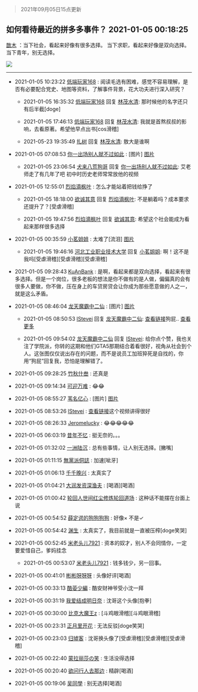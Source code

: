 > 2021年09月05日15点更新
<link rel="stylesheet" href="https://cdn.jsdelivr.net/gh/taotie6/sampleJSON@main/css/photo_show.css">


 ## 如何看待最近的拼多多事件？ 2021-01-05 00:18:25

 [㪚木](https://www.coolapk.com/feed/24008066?shareKey=ZTNmM2E5NjY3NGI1NjEzMTc3YTI~) ：当下社会，看起来好像有很多选择。
当下求职，看起来好像是双向选择。
当下青年，别无选择。 

<div class="album">
<img class="img-item" src="http://image.coolapk.com/feed/2021/0105/00/1081091_44ae394b_7104_2266@360x170.gif" />
</div>

 ------- 

- 2021-01-05 10:23:22 [低端玩家168](uid=3759433) : 阅读毛选有困难，感觉不容易理解，是否有必要配合党史、地图等资料，了解事件背景，花大功夫进行深入研究？ 

    - 2021-01-05 16:35:32 [低端玩家168](uid=3759433) 回复 [林茂水清](uid=2077614): 那时候他的名字还只有后半截[doge] 

    - 2021-01-05 17:46:13 [低端玩家168](uid=3759433) 回复 [林茂水清](uid=2077614): 我就是首熬叔叔的影响，去看原著。希望他早点出书[cos滑稽] 

    - 2021-05-23 19:35:49 [扎树](uid=2254178) 回复 [林茂水清](uid=2077614): 敖大是谁啊 

- 2021-01-05 07:08:53 [你一出场别人就不过如此](uid=2538561) : [图片] [图片](http://image.coolapk.com/feed/2020/1122/18/2913411_639c6641_9665_7478@480x270.gif)

    - 2021-01-05 23:06:54 [犬来八荒狗哥](uid=3248963) 回复 [你一出场别人就不过如此](uid=2538561): 艾老师走了有几年了吧 初中时历史老师常常放他的视频 

- 2021-01-05 12:55:01 [烈焰滴枫叶](uid=2260258) : 怎么才能站着把钱给挣了 

    - 2021-01-05 18:18:00 [欲诚其意](uid=1503826) 回复 [烈焰滴枫叶](uid=2260258): 不是躺着吗？成本要求还提升了？[受虐滑稽] 

    - 2021-01-05 19:47:56 [烈焰滴枫叶](uid=2260258) 回复 [欲诚其意](uid=1503826): 希望这个社会能成为看起来那样很多选择 

- 2021-01-05 00:35:59 [小茗姐姐](uid=2225525) : 太难了[流泪] [图片](http://image.coolapk.com/feed/2021/0105/00/2225525_dfe59e4f_8157_9632@580x580.gif)

    - 2021-01-05 19:46:16 [河北工业职业技术大学](uid=3415552) 回复 [小茗姐姐](uid=2225525): 啊！这不是我吗[受虐滑稽][受虐滑稽][受虐滑稽] 

- 2021-01-05 09:28:43 [KuAnBank](uid=1245163) : 是啊，看起来都是双向选择，看起来有很多选择。但是一个岗位，很多老板的想法是你不做有的是人做，偏偏真的会有很多人要做，你不做，压在身上的车贷房贷会让你成为那些愿意做的人之一，就是这么矛盾。 

- 2021-01-05 08:46:04 [龙天魔霸中二仙](uid=1187405) : [图片] [图片](http://image.coolapk.com/feed/2021/0105/08/1187405_aa4353af_7563_9813@992x2457.jpeg)

    - 2021-01-05 08:50:53 [lStevei](uid=2133561) 回复 [龙天魔霸中二仙](uid=1187405): <a class="feed-link-url" href="http://www.bilibili.com/video/BV18z4y1C7rX?share_medium=android&amp;share_source=copy_link&amp;bbid=XZE9C70EAA5A63A0C998ECD6B44C23DEA4D5C&amp;ts=1609807847895" title="http://www.bilibili.com/video/BV18z4y1C7rX?share_medium=android&amp;share_source=copy_link&amp;bbid=XZE9C70EAA5A63A0C998ECD6B44C23DEA4D5C&amp;ts=1609807847895" target="_blank" rel="nofollow">查看链接</a>狗屁.. <a href="/feed/replyList?id=177875109">查看更多</a> 

    - 2021-01-05 09:54:02 [龙天魔霸中二仙](uid=1187405) 回复 [lStevei](uid=2133561): 给你点个赞，我也关注了学院派，你转的这期和他们GTA5那期结合着看很好，视角从社会到个人。这张图仅仅说出存在的问题，而不是说员工加班猝死是自找的，你用“狗屁”回复我，恐怕是理解错了。 

- 2021-01-05 09:28:25 [竹秋什叁](uid=2319428) : 还真是 

- 2021-01-05 09:14:34 [可迎万难](uid=4158429) : 😂😂 

- 2021-01-05 08:55:27 [苇名亿心](uid=1968788) : [图片] [图片](http://image.coolapk.com/feed/2021/0105/08/1968788_66023578_8125_8936@261x304.jpeg)

- 2021-01-05 08:53:26 [lStevei](uid=2133561) : <a class="feed-link-url" href="http://www.bilibili.com/video/BV18z4y1C7rX?share_medium=android&amp;share_source=copy_link&amp;bbid=XZE9C70EAA5A63A0C998ECD6B44C23DEA4D5C&amp;ts=1609807847895" title="http://www.bilibili.com/video/BV18z4y1C7rX?share_medium=android&amp;share_source=copy_link&amp;bbid=XZE9C70EAA5A63A0C998ECD6B44C23DEA4D5C&amp;ts=1609807847895" target="_blank" rel="nofollow">查看链接</a>这个视频讲得很好<!--break--> 

- 2021-01-05 08:26:33 [Jeromelucky](uid=4128159) : 😂😂😂😂😂 

- 2021-01-05 06:03:19 [昔年不忆](uid=2854657) : 挺无奈的。。。 

- 2021-01-05 01:32:02 [一洲陆沉](uid=889471) : 总有些事情，让人别无选择。[撇嘴] 

- 2021-01-05 01:11:15 [無黨派侗誌](uid=963651) : 加速[呲牙] 

- 2021-01-05 01:06:13 [千千晚兴](uid=2447077) : 太真实了 

- 2021-01-05 01:04:21 [大润发资深渔夫](uid=2415285) : [喝酒][喝酒] 

- 2021-01-05 01:00:42 [轮回人世间红尘修炼轮回道场](uid=1110808) : 这种话不能摆在台面上说 

- 2021-01-05 00:54:52 [薛定谔的狗狗狗狗](uid=2327954) : 好像× 不是✓ 

- 2021-01-05 00:54:42 [渊生](uid=1391253) : 太真实了，我目前就是一直被压榨[doge笑哭] 

- 2021-01-05 00:52:45 [米老头儿7921](uid=3247034) : 资本的奴才，别人不会同情你，一定要爱惜自己，爹妈挂念 

    - 2021-01-05 00:53:07 [米老头儿7921](uid=3247034) : 钱多钱少，另一回事。 

- 2021-01-05 00:41:01 [彬彬呀呀呀](uid=3373298) : 头像好评[喝酒] 

- 2021-01-05 00:33:13 [酷荌少編](uid=2564936) : 酷安财神爷受小沈一拜 

- 2021-01-05 00:31:19 [我爱结成明日奈](uid=1772977) : 沈哥这个头像[抱拳] 

- 2021-01-05 00:30:00 [比克大魔王z](uid=824574) : [斗鸡眼滑稽][斗鸡眼滑稽] 

- 2021-01-05 00:23:31 [正月里开花](uid=1789461) : 无法反驳[doge笑哭] 

- 2021-01-05 00:23:03 [归墟客](uid=3287587) : 沈哥换头像了[受虐滑稽][受虐滑稽][受虐滑稽] 

- 2021-01-05 00:22:40 [蒙拉丽莎の笑](uid=757641) : 生活没得选择 

- 2021-01-05 00:20:40 [欲问行人去那边](uid=826969) : 精辟[喝酒] 

- 2021-01-05 00:19:06 [吴同學](uid=1320218) : 别无选择[喝酒] 

